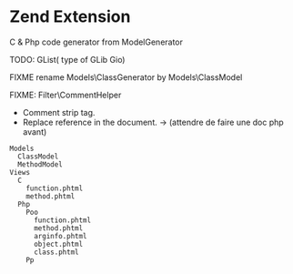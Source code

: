 # Zend Extension
C & Php code generator from ModelGenerator

TODO: GList( type of GLib Gio)

FIXME rename Models\ClassGenerator by Models\ClassModel

FIXME: Filter\CommentHelper
 + Comment strip tag.
 + Replace reference in the document.
 -> (attendre de faire une doc php avant)

```
Models
  ClassModel
  MethodModel
Views
  C
    function.phtml
    method.phtml
  Php
    Poo
      function.phtml
      method.phtml
      arginfo.phtml
      object.phtml
      class.phtml
    Pp
```


